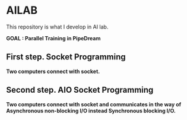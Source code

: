 # AILAB

This repository is what I develop in AI lab.

<strong> GOAL : Parallel Training in PipeDream

## First step. Socket Programming
Two computers connect with socket. 

## Second step. AIO Socket Programming
Two computers connect with socket and communicates in the way of Asynchronous non-blocking I/O instead Synchronous blocking I/O. 
